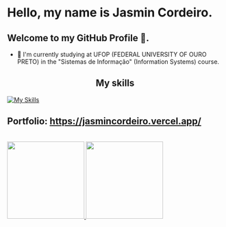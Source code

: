 # Hello, my name is Jasmin Cordeiro.
## Welcome to my GitHub Profile 👋. 

- 🔭 I'm currently studying at UFOP (FEDERAL UNIVERSITY OF OURO PRETO) in the "Sistemas de Informação" (Information Systems) course.

<div align="center">
  <h2>My skills</h2>
</div>

[![My Skills](https://skillicons.dev/icons?i=html,css,js,angular,ts,cs,java)](https://skillicons.dev)

## Portfolio: https://jasmincordeiro.vercel.app/
<br/>
<div>
<a href="https://github.com/JasminCordeiro">
<img loading="lazy" height="180em" src="https://github-readme-stats.vercel.app/api/top-langs/?username=JasminCordeiro&layout=compact&langs_count=7&theme=dracula"/>
<img loading="lazy" height="180em" src="https://github-readme-stats.vercel.app/api?username=JasminCordeiro&show_icons=true&theme=dracula&include_all_commits=true&count_private=true"/>
</div>   


